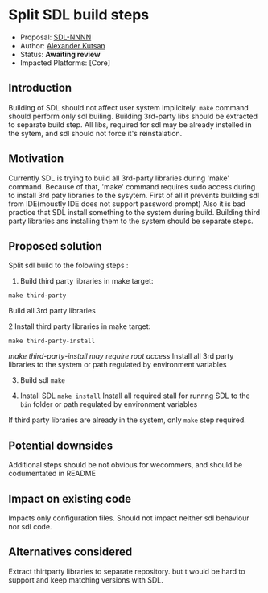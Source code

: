 # Split SDL build steps

* Proposal: [SDL-NNNN](NNNN-split-sdl-build-steps.md)
* Author: [Alexander Kutsan](https://github.com/LuxoftAKutsan)
* Status: **Awaiting review**
* Impacted Platforms: [Core]

## Introduction

Building of SDL should not affect user system implicitely. 
`make` command should perform only sdl builing.
Building 3rd-party libs should be extracted to separate build step.
All libs, required for sdl may be already instelled in the sytem, and sdl should not force it's reinstalation. 

## Motivation

Currently SDL is trying to build all 3rd-party libraries during 'make' command. 
Because of that, 'make' command requires sudo access during to install 3rd paty libraries to the sysytem.
First of all it prevents building sdl from IDE(moustly IDE does not support password prompt)
Also it is bad practice that SDL install something to the system during build. 
Building third party libraries ans installing them to the system should be separate steps.

## Proposed solution

Split sdl build to the folowing steps : 

1. Build third party libraries in make target:

`make third-party`

Build all 3rd party libraries

2 Install third party libraries in make target:

`make third-party-install` 

_make third-party-install may require root access_
Install all 3rd party libraries to the system or path regulated by environment variables

3. Build sdl
`make` 

4. Install SDL
`make install`
Install all required stall for runnng SDL to the `bin` folder or path regulated by environment variables

If third party libraries are already in the system, only `make` step required.

## Potential downsides

Additional steps should be not obvious for wecommers, and should be codumentated in README

## Impact on existing code

Impacts only configuration files. Should not impact neither sdl behaviour nor sdl code.  

## Alternatives considered

Extract thirtparty libraries to separate repository. but t would be hard to support and keep matching versions with SDL. 
